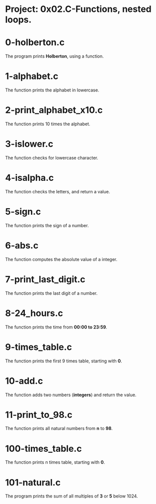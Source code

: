 # Project: 0x02.C-Functions, nested loops.

# 0-holberton.c

The program prints **Holberton**, using a function.

# 1-alphabet.c

The function prints the alphabet in lowercase.

# 2-print_alphabet_x10.c

The function prints 10 times the alphabet.

# 3-islower.c

The function checks for lowercase character.

# 4-isalpha.c

The function checks the letters, and return a value.

# 5-sign.c

The function prints the sign of a number.

# 6-abs.c

The function computes the absolute value of a integer.

# 7-print_last_digit.c

The function prints the last digit of a number.

# 8-24_hours.c

The function prints the time from **00:00 to 23:59**.

# 9-times_table.c

The function prints the first 9 times table, starting with **0**.

# 10-add.c

The function adds two numbers (**integers**) and return the value.

# 11-print_to_98.c

The function prints all natural numbers from **n** to **98**.

# 100-times_table.c

The function prints n times table, starting with **0**.

# 101-natural.c

The program prints the sum of all multiples of **3** or **5** below 1024.